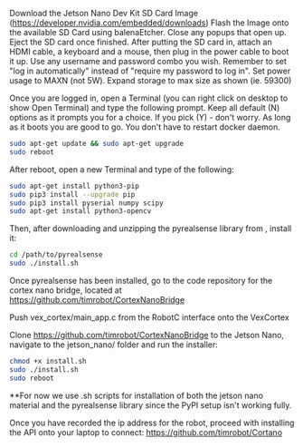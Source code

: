 Download the Jetson Nano Dev Kit SD Card Image (https://developer.nvidia.com/embedded/downloads)
Flash the Image onto the available SD Card using balenaEtcher. Close any popups that open up. Eject the SD card once finished.
After putting the SD card in, attach an HDMI cable, a keyboard and a mouse, then plug in the power cable to boot it up.
Use any username and password combo you wish. Remember to set "log in automatically" instead of "require my password to log in". Set power usage to MAXN (not 5W). Expand storage to max size as shown (ie. 59300)

Once you are logged in, open a Terminal (you can right click on desktop to show Open Terminal) and type the following prompt.
Keep all default (N) options as it prompts you for a choice. If you pick (Y) - don't worry. As long as it boots you are good to go. You don't have to restart docker daemon.
```bash
sudo apt-get update && sudo apt-get upgrade
sudo reboot
```

After reboot, open a new Terminal and type of the following:
```bash
sudo apt-get install python3-pip
sudo pip3 install --upgrade pip
sudo pip3 install pyserial numpy scipy
sudo apt-get install python3-opencv
```

Then, after downloading and unzipping the pyrealsense library from , install it:
```bash
cd /path/to/pyrealsense
sudo ./install.sh
```

Once pyrealsense has been installed, go to the code repository for the cortex nano bridge, located at
https://github.com/timrobot/CortexNanoBridge

Push vex_cortex/main_app.c from the RobotC interface onto the VexCortex

Clone https://github.com/timrobot/CortexNanoBridge to the Jetson Nano, navigate to the jetson_nano/ folder and run the installer:
```bash
chmod +x install.sh
sudo ./install.sh
sudo reboot
```

**For now we use .sh scripts for installation of both the jetson nano material and the pyrealsense library since the
PyPI setup isn't working fully.

Once you have recorded the ip address for the robot, proceed with installing the API onto your laptop to connect:
https://github.com/timrobot/Cortano